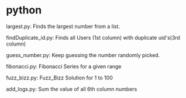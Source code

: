 # python

largest.py:
Finds the largest number from a list.

findDuplicate_id.py:
Finds all Users (1st column) with duplicate uid's(3rd column)

guess_number.py:
Keep guessing the number randomly picked.

fibonacci.py:
Fibonacci Series for a given range

fuzz_bizz.py:
Fuzz_Bizz Solution for 1 to 100

add_logs.py:
Sum the value of all 6th column numbers